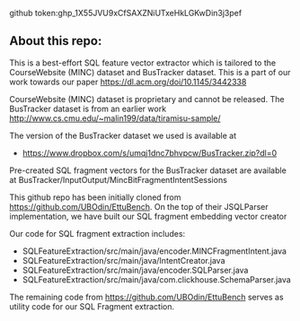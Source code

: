 github token: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
## About this repo:

This is a best-effort SQL feature vector extractor which is tailored to the CourseWebsite (MINC) dataset and BusTracker dataset. This is a part of our work towards our paper https://dl.acm.org/doi/10.1145/3442338

CourseWebsite (MINC) dataset is proprietary and cannot be released. The BusTracker dataset is from an earlier work http://www.cs.cmu.edu/~malin199/data/tiramisu-sample/ 

The version of the BusTracker dataset we used is available at
* https://www.dropbox.com/s/umqj1dnc7bhvpcw/BusTracker.zip?dl=0

Pre-created SQL fragment vectors for the BusTracker dataset are available at BusTracker/InputOutput/MincBitFragmentIntentSessions

This github repo has been initially cloned from https://github.com/UBOdin/EttuBench. On the top of their JSQLParser implementation, we have built our SQL fragment embedding vector creator

Our code for SQL fragment extraction includes:

* SQLFeatureExtraction/src/main/java/encoder.MINCFragmentIntent.java
* SQLFeatureExtraction/src/main/java/IntentCreator.java
* SQLFeatureExtraction/src/main/java/encoder.SQLParser.java
* SQLFeatureExtraction/src/main/java/com.clickhouse.SchemaParser.java

The remaining code from https://github.com/UBOdin/EttuBench serves as utility code for our SQL Fragment extraction.
